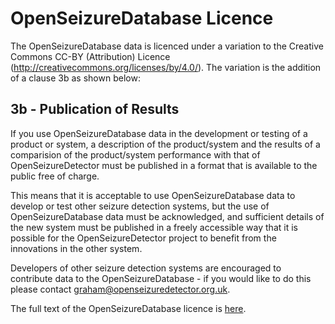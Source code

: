 OpenSeizureDatabase Licence
===========================

The OpenSeizureDatabase data is licenced under a variation to the Creative Commons CC-BY (Attribution) Licence 
(http://creativecommons.org/licenses/by/4.0/).  The variation is the addition of a clause 3b as shown below:

3b - Publication of Results
----------------------------
If you use OpenSeizureDatabase data in the development or testing of a product or system, a description of the product/system
and the results of a comparision of the product/system performance with that of OpenSeizureDetector must be published in a format 
that is available to the public free of charge.

This means that it is acceptable to use OpenSeizureDatabase data to develop or test other seizure detection systems, but the
use of OpenSeizureDatabase data must be acknowledged, and sufficient details of the new system must be published in a freely accessible way that it is possible for the OpenSeizureDetector project to benefit from the innovations in the other system. 

Developers of other seizure detection systems are encouraged to contribute data to the OpenSeizureDatabase - if you would like to do this please contact graham@openseizuredetector.org.uk.

The full text of the OpenSeizureDatabase licence is [here](./OSDB_LICENCE.txt).
